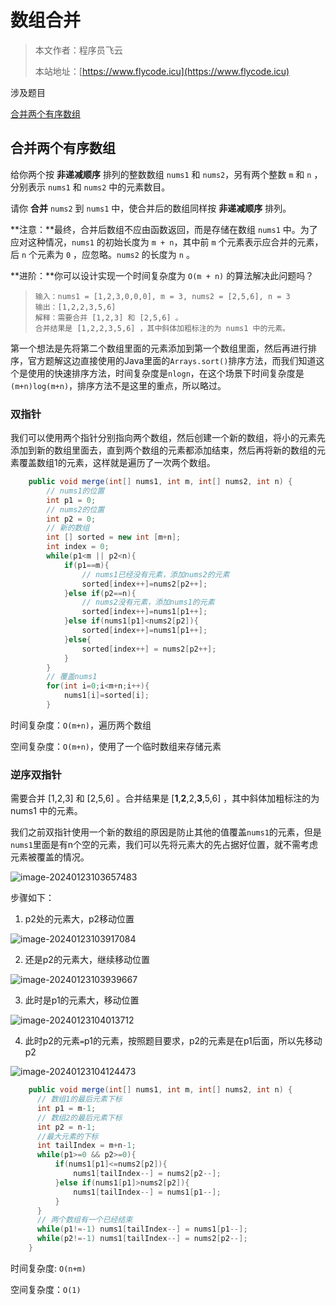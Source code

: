 # 数组合并
> 本文作者：程序员飞云
>
> 本站地址：[https://www.flycode.icu](https://www.flycode.icu)

涉及题目

[合并两个有序数组](https://leetcode.cn/problems/merge-sorted-array/description/)



## 合并两个有序数组

给你两个按 **非递减顺序** 排列的整数数组 `nums1` 和 `nums2`，另有两个整数 `m` 和 `n` ，分别表示 `nums1` 和 `nums2` 中的元素数目。

请你 **合并** `nums2` 到 `nums1` 中，使合并后的数组同样按 **非递减顺序** 排列。

**注意：**最终，合并后数组不应由函数返回，而是存储在数组 `nums1` 中。为了应对这种情况，`nums1` 的初始长度为 `m + n`，其中前 `m` 个元素表示应合并的元素，后 `n` 个元素为 `0` ，应忽略。`nums2` 的长度为 `n` 。

**进阶：**你可以设计实现一个时间复杂度为 `O(m + n)` 的算法解决此问题吗？

> ```
> 输入：nums1 = [1,2,3,0,0,0], m = 3, nums2 = [2,5,6], n = 3
> 输出：[1,2,2,3,5,6]
> 解释：需要合并 [1,2,3] 和 [2,5,6] 。
> 合并结果是 [1,2,2,3,5,6] ，其中斜体加粗标注的为 nums1 中的元素。
> ```

第一个想法是先将第二个数组里面的元素添加到第一个数组里面，然后再进行排序，官方题解这边直接使用的Java里面的`Arrays.sort()`排序方法，而我们知道这个是使用的快速排序方法，时间复杂度是`nlogn`，在这个场景下时间复杂度是`(m+n)log(m+n)`，排序方法不是这里的重点，所以略过。

### 双指针

我们可以使用两个指针分别指向两个数组，然后创建一个新的数组，将小的元素先添加到新的数组里面去，直到两个数组的元素都添加结束，然后再将新的数组的元素覆盖数组1的元素，这样就是遍历了一次两个数组。

```java
    public void merge(int[] nums1, int m, int[] nums2, int n) {
        // nums1的位置
        int p1 = 0;
        // nums2的位置
        int p2 = 0;
        // 新的数组
        int [] sorted = new int [m+n];
        int index = 0;
        while(p1<m || p2<n){
            if(p1==m){
                // nums1已经没有元素，添加nums2的元素
                sorted[index++]=nums2[p2++];
            }else if(p2==n){
                // nums2没有元素，添加nums1的元素
                sorted[index++]=nums1[p1++];
            }else if(nums1[p1]<nums2[p2]){
                sorted[index++]=nums1[p1++];
            }else{
                sorted[index++] = nums2[p2++];
            }
        }
        // 覆盖nums1
        for(int i=0;i<m+n;i++){
            nums1[i]=sorted[i];
        }
```

时间复杂度：`O(m+n)`，遍历两个数组

空间复杂度：`O(m+n)`，使用了一个临时数组来存储元素



### 逆序双指针

需要合并 [1,2,3] 和 [2,5,6] 。合并结果是 [**1**,**2**,2,**3**,5,6] ，其中斜体加粗标注的为 nums1 中的元素。

我们之前双指针使用一个新的数组的原因是防止其他的值覆盖`nums1`的元素，但是`nums1`里面是有n个空的元素，我们可以先将元素大的先占据好位置，就不需考虑元素被覆盖的情况。

![image-20240123103657483](http://cdn.flycode.icu/codeCenterImg/202401231036537.png)

步骤如下：

1.  p2处的元素大，p2移动位置

![image-20240123103917084](http://cdn.flycode.icu/codeCenterImg/202401231039139.png)

2. 还是p2的元素大，继续移动位置

![image-20240123103939667](http://cdn.flycode.icu/codeCenterImg/202401231039717.png)

3. 此时是p1的元素大，移动位置

![image-20240123104013712](http://cdn.flycode.icu/codeCenterImg/202401231040765.png)

4. 此时p2的元素`=`p1的元素，按照题目要求，p2的元素是在p1后面，所以先移动p2

![image-20240123104124473](http://cdn.flycode.icu/codeCenterImg/202401231041526.png)



```java
    public void merge(int[] nums1, int m, int[] nums2, int n) {
      // 数组1的最后元素下标
      int p1 = m-1;
      // 数组2的最后元素下标
      int p2 = n-1;
      //最大元素的下标
      int tailIndex = m+n-1;
      while(p1>=0 && p2>=0){
          if(nums1[p1]<=nums2[p2]){
              nums1[tailIndex--] = nums2[p2--];
          }else if(nums1[p1]>nums2[p2]){
              nums1[tailIndex--] = nums1[p1--];
          }
      } 
      // 两个数组有一个已经结束
      while(p1!=-1) nums1[tailIndex--] = nums1[p1--];
      while(p2!=-1) nums1[tailIndex--] = nums2[p2--];
    }
```

时间复杂度: `O(n+m)`

空间复杂度：`O(1)`

